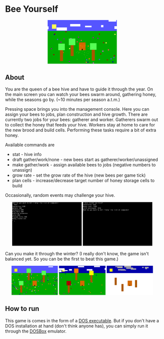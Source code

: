 # Bee Yourself
<p align="center">
  <img width="45%" src="https://raw.githubusercontent.com/leafar-tb/notGDC18/master/screenshots/main.png">
</p>

## About
You are the queen of a bee hive and have to guide it through the year.
On the main screen you can watch your bees swarm around, gathering honey, while the seasons go by.
(~10 minutes per season a.t.m.)

Pressing space brings you into the management console.
Here you can assign your bees to jobs, plan construction and hive growth.
There are currently two jobs for your bees: gatherer and worker.
Gatherers swarm out to collect the honey that feeds your hive.
Workers stay at home to care for the new brood and build cells.
Performing these tasks require a bit of extra honey.

Available commands are
* stat - hive info
* draft gather/work/none - new bees start as gatherer/worker/unassigned
* make gather/work - assign available bees to jobs (negative numbers to unassign)
* grow rate - set the grow rate of the hive (new bees per game tick)
* plan cells - increase/decrease target number of honey storage cells to build

Occasionally, random events may challenge your hive.

<p align="center">
  <img width="45%" src="https://raw.githubusercontent.com/leafar-tb/notGDC18/master/screenshots/console.png">
  <img width="45%" src="https://raw.githubusercontent.com/leafar-tb/notGDC18/master/screenshots/bear.png">
</p>

Can you make it through the winter?
(I really don't know, the game isn't balanced yet.
So you can be the first to beat this game.)

<p align="center">
  <img width="30%" src="https://raw.githubusercontent.com/leafar-tb/notGDC18/master/screenshots/summer.png">
  <img width="30%" src="https://raw.githubusercontent.com/leafar-tb/notGDC18/master/screenshots/autumn.png">
  <img width="30%" src="https://raw.githubusercontent.com/leafar-tb/notGDC18/master/screenshots/winter.png">
</p>

## How to run
This game is comes in the form of a [DOS executable](https://github.com/leafar-tb/notGDC18/raw/master/notGDC.exe).
But if you don't have a DOS installation at hand (don't think anyone has), you can simply run it through the [DOSBox](https://www.dosbox.com/download.php?main=1) emulator.
